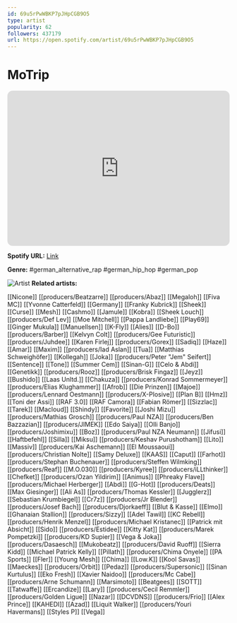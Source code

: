 ```yaml
---
id: 69u5rPwWBKP7pJHpCGB9O5
type: artist
popularity: 62
followers: 437179
url: https://open.spotify.com/artist/69u5rPwWBKP7pJHpCGB9O5
---
```

# MoTrip

<iframe style="border-radius:12px" src="https://open.spotify.com/embed/artist/69u5rPwWBKP7pJHpCGB9O5" width="100%" height="352" frameBorder="0" allowfullscreen="" allow="autoplay; clipboard-write; encrypted-media; fullscreen; picture-in-picture" loading="lazy"></iframe>

**Spotify URL:** [Link](https://open.spotify.com/artist/69u5rPwWBKP7pJHpCGB9O5)

**Genre:**  #german_alternative_rap #german_hip_hop #german_pop

![Artist](https://i.scdn.co/image/ab6761610000e5ebac7ce24061b2ee767c9d8311)
**Related artists:**

[[Nicone]]
[[producers/Beatzarre]]
[[producers/Abaz]]
[[Megaloh]]
[[Fiva MC]]
[[Yvonne Catterfeld]]
[[Germany]]
[[Franky Kubrick]]
[[Sheek]]
[[Curse]]
[[Mesh]]
[[Cashmo]]
[[Jamule]]
[[Kobra]]
[[Sheek Louch]]
[[producers/Def Lev]]
[[Moe Mitchell]]
[[Pappa Landliebe]]
[[Play69]]
[[Ginger Mukula]]
[[Manuellsen]]
[[K-Fly]]
[[Alies]]
[[D-Bo]]
[[producers/Barber]]
[[Kelvyn Colt]]
[[producers/Gee Futuristic]]
[[producers/Juhdee]]
[[Karen Firlej]]
[[producers/Gorex]]
[[Sadiq]]
[[Haze]]
[[Amar]]
[[Maxim]]
[[producers/Iad Aslan]]
[[Tua]]
[[Matthias Schweighöfer]]
[[Kollegah]]
[[Joka]]
[[producers/Peter "Jem" Seifert]]
[[Sentence]]
[[Tone]]
[[Summer Cem]]
[[Sinan-G]]
[[Celo & Abdi]]
[[Genetikk]]
[[producers/Rooz]]
[[producers/Brisk Fingaz]]
[[Jeyz]]
[[Bushido]]
[[Laas Unltd.]]
[[Chakuza]]
[[producers/Konrad Sommermeyer]]
[[producers/Elias Klughammer]]
[[Afrob]]
[[Die Prinzen]]
[[Majoe]]
[[producers/Lennard Oestmann]]
[[producers/X-Plosive]]
[[Plan B]]
[[Hmz]]
[[Toni der Assi]]
[[RAF 3.0]]
[[RAF Camora]]
[[Fabian Römer]]
[[Sizzlac]]
[[Tarek]]
[[Macloud]]
[[Shindy]]
[[Favorite]]
[[Joshi Mizu]]
[[producers/Mathias Grosch]]
[[producers/Paul NZA]]
[[producers/Ben Bazzazian]]
[[producers/JIMEK]]
[[Edo Saiya]]
[[Olli Banjo]]
[[producers/Joshimixu]]
[[Boz]]
[[producers/Paul NZA Neumann]]
[[Jifusi]]
[[Haftbefehl]]
[[Silla]]
[[Miksu]]
[[producers/Keshav Purushotham]]
[[Lito]]
[[Massiv]]
[[producers/Kai Aschemann]]
[[El Moussaoui]]
[[producers/Christian Nolte]]
[[Samy Deluxe]]
[[KAAS]]
[[Caput]]
[[Farhot]]
[[producers/Stephan Buchenauer]]
[[producers/Steffen Wilmking]]
[[producers/Reaf]]
[[M.O.030]]
[[producers/Kyree]]
[[producers/iLLthinker]]
[[Chefket]]
[[producers/Ozan Yildirim]]
[[Animus]]
[[Phreaky Flave]]
[[producers/Michael Herberger]]
[[Abdi]]
[[G-Hot]]
[[producers/Deats]]
[[Max Giesinger]]
[[Ali As]]
[[producers/Thomas Kessler]]
[[Jugglerz]]
[[Sebastian Krumbiegel]]
[[Cr7z]]
[[producers/Jr Blender]]
[[producers/Josef Bach]]
[[producers/Djorkaeff]]
[[Blut & Kasse]]
[[Elmo]]
[[Ghanaian Stallion]]
[[producers/Sizzy]]
[[Adel Tawil]]
[[KC Rebell]]
[[producers/Henrik Menzel]]
[[producers/Michael Kristanec]]
[[Patrick mit Absicht]]
[[Sido]]
[[producers/Estidee]]
[[Kitty Kat]]
[[producers/Marek Pompetzki]]
[[producers/KD Supier]]
[[Vega & Joka]]
[[producers/Dasaesch]]
[[Mukobeatz]]
[[producers/David Ruoff]]
[[Sierra Kidd]]
[[Michael Patrick Kelly]]
[[Pillath]]
[[producers/Chima Onyele]]
[[PA Sports]]
[[Fler]]
[[Young Mesh]]
[[Chima]]
[[Low.K]]
[[Kool Savas]]
[[Maeckes]]
[[producers/Orbit]]
[[Pedaz]]
[[producers/Supersonic]]
[[Sinan Kurtulus]]
[[Eko Fresh]]
[[Xavier Naidoo]]
[[producers/Mc Cabe]]
[[producers/Arne Schumann]]
[[Marsimoto]]
[[Beatgees]]
[[SOTT]]
[[Tatwaffe]]
[[Ercandize]]
[[Lary]]
[[producers/Cecil Remmler]]
[[producers/Golden Ligue]]
[[Nazar]]
[[DCVDNS]]
[[producers/Frio]]
[[Alex Prince]]
[[KAHEDI]]
[[Azad]]
[[Liquit Walker]]
[[producers/Youri Havermans]]
[[Styles P]]
[[Vega]]
